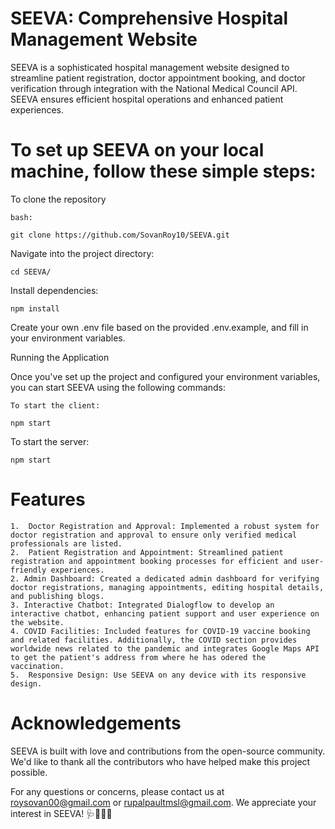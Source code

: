 # SEEVA: Comprehensive Hospital Management Website

SEEVA is a sophisticated hospital management website designed to streamline patient registration, doctor appointment booking, and doctor verification through integration with the National Medical Council API. SEEVA ensures efficient hospital operations and enhanced patient experiences.

# To set up SEEVA on your local machine, follow these simple steps:

To clone the repository

    bash:

    git clone https://github.com/SovanRoy10/SEEVA.git

Navigate into the project directory:

    cd SEEVA/

Install dependencies:

    npm install

Create your own .env file based on the provided .env.example, and fill in your environment variables.

Running the Application

Once you've set up the project and configured your environment variables, you can start SEEVA using the following commands:

    To start the client:

    npm start

To start the server:

    npm start

# Features

    1.  Doctor Registration and Approval: Implemented a robust system for doctor registration and approval to ensure only verified medical professionals are listed.
    2.  Patient Registration and Appointment: Streamlined patient registration and appointment booking processes for efficient and user-friendly experiences.
    2. Admin Dashboard: Created a dedicated admin dashboard for verifying doctor registrations, managing appointments, editing hospital details, and publishing blogs.
    3. Interactive Chatbot: Integrated Dialogflow to develop an interactive chatbot, enhancing patient support and user experience on the website.
    4. COVID Facilities: Included features for COVID-19 vaccine booking and related facilities. Additionally, the COVID section provides worldwide news related to the pandemic and integrates Google Maps API to get the patient's address from where he has odered the              vaccination.
    5.  Responsive Design: Use SEEVA on any device with its responsive design.


# Acknowledgements

SEEVA is built with love and contributions from the open-source community. We'd like to thank all the contributors who have helped make this project possible.


For any questions or concerns, please contact us at roysovan00@gmail.com or rupalpaultmsl@gmail.com. We appreciate your interest in SEEVA! 🩺🧑‍⚕️🩻

